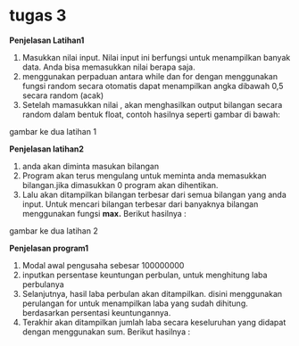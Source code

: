 # tugas 3
 **Penjelasan Latihan1**
 1. Masukkan nilai input. Nilai input ini berfungsi untuk menampilkan banyak data. Anda bisa memasukkan nilai berapa saja.
 2. menggunakan perpaduan antara while dan for dengan menggunakan fungsi random secara otomatis dapat menampilkan angka dibawah 0,5 secara random (acak)
 3. Setelah mamasukkan nilai , akan menghasilkan output bilangan secara random dalam bentuk float, contoh hasilnya seperti gambar di bawah:

gambar ke dua latihan 1

**Penjelasan latihan2**
 1. anda akan diminta masukan bilangan
 2. Program akan terus mengulang untuk meminta anda memasukkan bilangan.jika dimasukkan 0 program akan dihentikan.
 3. Lalu akan ditampilkan bilangan terbesar dari semua bilangan yang anda input. Untuk mencari bilangan terbesar dari banyaknya bilangan menggunakan fungsi **max.** Berikut hasilnya :

gambar ke dua latihan 2

**Penjelasan program1**
1. Modal awal pengusaha sebesar 100000000
2. inputkan persentase keuntungan perbulan, untuk menghitung laba perbulanya
3. Selanjutnya, hasil laba perbulan akan ditampilkan. disini menggunakan perulangan for untuk menampilkan laba yang sudah dihitung. berdasarkan persentasi keuntungannya.
4. Terakhir akan ditampilkan jumlah laba secara keseluruhan yang didapat dengan menggunakan sum. Berikut hasilnya :
